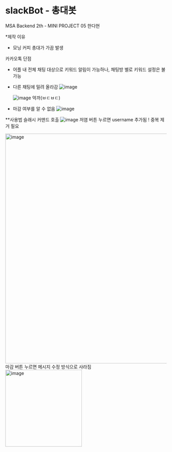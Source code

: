 # slackBot - 총대봇
MSA Backend 2th - MINI PROJECT 05
한다현

*제작 이유
 - 모닝 커피 총대가 가끔 발생
   
카카오톡 단점
 - 어플 내 전체 채팅 대상으로 키워드 알림이 가능하나, 채팅방 별로 키워드 설정은 불가능
 - 다른 채팅에 밀려 올라감
   ![image](https://github.com/dahyunhan/slackBot/assets/96718120/76f2ffe6-525b-47a7-a997-40c809714e96)

   ![image](https://github.com/dahyunhan/slackBot/assets/96718120/e7d48a5f-e380-4887-bf51-cb40d0ef479a)
   억까(ㅂㄷㅂㄷ)

- 마감 여부를 알 수 없음
![image](https://github.com/dahyunhan/slackBot/assets/96718120/8bce1a2f-3a0d-4aaa-aa77-66f53485e0f6)

**사용법
슬래시 커맨드 호출
![image](https://github.com/dahyunhan/slackBot/assets/96718120/61915a05-1aa2-4acc-91e5-cd014add5c0c)
저염 버튼 누르면 username 추가됨
! 중복 제거 필요

<img width="715" alt="image" src="https://github.com/dahyunhan/slackBot/assets/96718120/a143105d-59f3-4d8c-b7e6-b01b2617ab9e">
마감 버튼 누르면 메시지 수정 방식으로 사라짐
<img width="239" alt="image" src="https://github.com/dahyunhan/slackBot/assets/96718120/6e34b8ce-9624-4fac-a132-1232de84fc7e">

